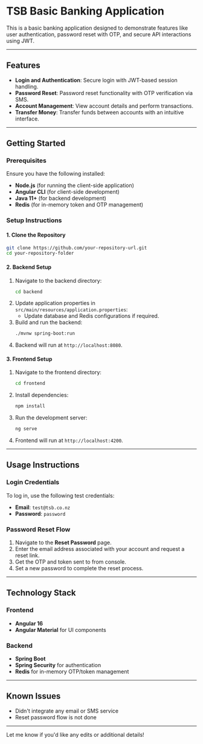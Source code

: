 # TSB Basic Banking Application

This is a basic banking application designed to demonstrate features like user authentication, password reset with OTP, and secure API interactions using JWT. 

---

## Features
- **Login and Authentication**: Secure login with JWT-based session handling.
- **Password Reset**: Password reset functionality with OTP verification via SMS.
- **Account Management**: View account details and perform transactions.
- **Transfer Money**: Transfer funds between accounts with an intuitive interface.

---

## Getting Started

### Prerequisites
Ensure you have the following installed:
- **Node.js** (for running the client-side application)
- **Angular CLI** (for client-side development)
- **Java 11+** (for backend development)
- **Redis** (for in-memory token and OTP management)

### Setup Instructions

#### 1. Clone the Repository
```bash
git clone https://github.com/your-repository-url.git
cd your-repository-folder
```

#### 2. Backend Setup
1. Navigate to the backend directory:
   ```bash
   cd backend
   ```
2. Update application properties in `src/main/resources/application.properties`:
   - Update database and Redis configurations if required.
3. Build and run the backend:
   ```bash
   ./mvnw spring-boot:run
   ```
4. Backend will run at `http://localhost:8080`.

#### 3. Frontend Setup
1. Navigate to the frontend directory:
   ```bash
   cd frontend
   ```
2. Install dependencies:
   ```bash
   npm install
   ```
3. Run the development server:
   ```bash
   ng serve
   ```
4. Frontend will run at `http://localhost:4200`.

---

## Usage Instructions

### Login Credentials
To log in, use the following test credentials:

- **Email**: `test@tsb.co.nz`  
- **Password**: `password`

### Password Reset Flow
1. Navigate to the **Reset Password** page.
2. Enter the email address associated with your account and request a reset link.
3. Get the OTP and token sent to from console.
4. Set a new password to complete the reset process.

---

## Technology Stack

### Frontend
- **Angular 16**
- **Angular Material** for UI components

### Backend
- **Spring Boot**
- **Spring Security** for authentication
- **Redis** for in-memory OTP/token management

---

## Known Issues
- Didn't integrate any email or SMS service
- Reset password flow is not done

---

Let me know if you'd like any edits or additional details!